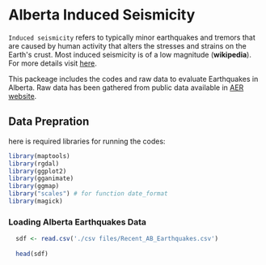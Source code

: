 # Alberta Induced Seismicity

`Induced seismicity` refers to typically minor earthquakes and tremors that are caused by human activity that alters the stresses and strains on the Earth's crust. Most induced seismicity is of a low magnitude (**wikipedia**). For more details visit [here](https://ags.aer.ca/activities/induced-seismicity).

This packeage includes the codes and raw data to evaluate Earthquakes in Alberta. Raw data has been gathered from public data available in [AER website](https://www.aer.ca/).

## Data Prepration

here is required libraries for running the codes:

``` r
library(maptools)
library(rgdal)
library(ggplot2)
library(gganimate)
library(ggmap)
library("scales") # for function date_format
library(magick)
``` 

### Loading Alberta Earthquakes Data
```r
  sdf <- read.csv('./csv files/Recent_AB_Earthquakes.csv')
  
  head(sdf)
```


